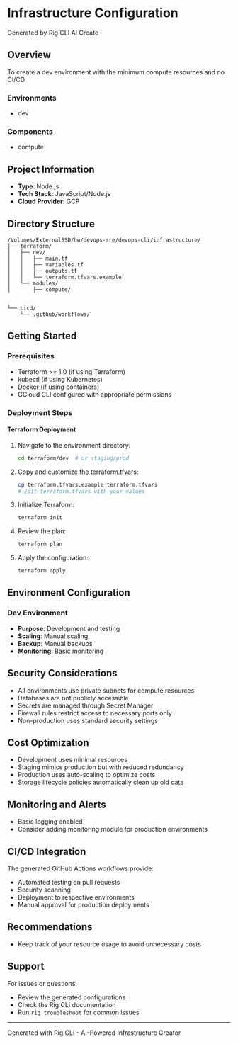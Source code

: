 # Infrastructure Configuration
Generated by Rig CLI AI Create

## Overview
To create a dev environment with the minimum compute resources and no CI/CD

### Environments
- dev

### Components
- compute

## Project Information
- **Type**: Node.js
- **Tech Stack**: JavaScript/Node.js
- **Cloud Provider**: GCP

## Directory Structure
```
/Volumes/ExternalSSD/hw/devops-sre/devops-cli/infrastructure/
├── terraform/
│   ├── dev/
│   │   ├── main.tf
│   │   ├── variables.tf
│   │   ├── outputs.tf
│   │   └── terraform.tfvars.example
│   └── modules/
│       ├── compute/


└── cicd/
    └── .github/workflows/
```

## Getting Started

### Prerequisites
- Terraform >= 1.0 (if using Terraform)
- kubectl (if using Kubernetes)
- Docker (if using containers)
- GCloud CLI configured with appropriate permissions

### Deployment Steps

#### Terraform Deployment
1. Navigate to the environment directory:
   ```bash
   cd terraform/dev  # or staging/prod
   ```

2. Copy and customize the terraform.tfvars:
   ```bash
   cp terraform.tfvars.example terraform.tfvars
   # Edit terraform.tfvars with your values
   ```

3. Initialize Terraform:
   ```bash
   terraform init
   ```

4. Review the plan:
   ```bash
   terraform plan
   ```

5. Apply the configuration:
   ```bash
   terraform apply
   ```






## Environment Configuration

### Dev Environment
- **Purpose**: Development and testing
- **Scaling**: Manual scaling
- **Backup**: Manual backups
- **Monitoring**: Basic monitoring


## Security Considerations
- All environments use private subnets for compute resources
- Databases are not publicly accessible
- Secrets are managed through Secret Manager
- Firewall rules restrict access to necessary ports only
- Non-production uses standard security settings

## Cost Optimization
- Development uses minimal resources
- Staging mimics production but with reduced redundancy
- Production uses auto-scaling to optimize costs
- Storage lifecycle policies automatically clean up old data

## Monitoring and Alerts
- Basic logging enabled
- Consider adding monitoring module for production environments

## CI/CD Integration
The generated GitHub Actions workflows provide:
- Automated testing on pull requests
- Security scanning
- Deployment to respective environments
- Manual approval for production deployments

## Recommendations
- Keep track of your resource usage to avoid unnecessary costs

## Support
For issues or questions:
- Review the generated configurations
- Check the Rig CLI documentation
- Run `rig troubleshoot` for common issues

---
Generated with Rig CLI - AI-Powered Infrastructure Creator
